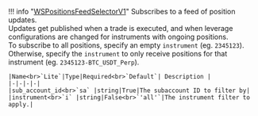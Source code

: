 !!! info "[WSPositionsFeedSelectorV1](/../../schemas/ws_positions_feed_selector_v1)"
    Subscribes to a feed of position updates.<br>Updates get published when a trade is executed, and when leverage configurations are changed for instruments with ongoing positions.<br>To subscribe to all positions, specify an empty `instrument` (eg. `2345123`).<br>Otherwise, specify the `instrument` to only receive positions for that instrument (eg. `2345123-BTC_USDT_Perp`).<br>

    |Name<br>`Lite`|Type|Required<br>`Default`| Description |
    |-|-|-|-|
    |sub_account_id<br>`sa` |string|True|The subaccount ID to filter by|
    |instrument<br>`i` |string|False<br>`'all'`|The instrument filter to apply.|
